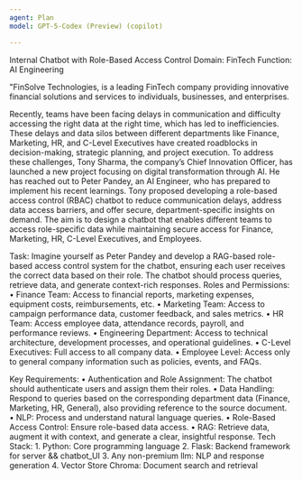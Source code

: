 ```yaml
---
agent: Plan
model: GPT-5-Codex (Preview) (copilot)

---
```

Internal Chatbot with Role-Based Access Control
Domain: FinTech						Function: AI Engineering

"FinSolve Technologies, is a leading FinTech company providing innovative financial solutions and services to individuals, businesses, and enterprises. 

Recently, teams have been facing delays in communication and difficulty accessing the right data at the right time, which has led to inefficiencies. These delays and data silos between different departments like Finance, Marketing, HR, and C-Level Executives have created roadblocks in decision-making, strategic planning, and project execution.
To address these challenges, Tony Sharma, the company’s Chief Innovation Officer, has launched a new project focusing on digital transformation through AI. He has reached out to Peter Pandey, an AI Engineer, who has prepared to implement his recent learnings.
Tony proposed developing a role-based access control (RBAC) chatbot to reduce communication delays, address data access barriers, and offer secure, department-specific insights on demand. The aim is to design a chatbot that enables different teams to access role-specific data while maintaining secure access for Finance, Marketing, HR, C-Level Executives, and Employees. 

Task: 
Imagine yourself as Peter Pandey and develop a RAG-based role-based access control system for the chatbot, ensuring each user receives the correct data based on their role. The chatbot should process queries, retrieve data, and generate context-rich responses.
Roles and Permissions:
    • Finance Team: Access to financial reports, marketing expenses, equipment costs, reimbursements, etc.
    • Marketing Team: Access to campaign performance data, customer feedback, and sales metrics.
    • HR Team: Access employee data, attendance records, payroll, and performance reviews.
    • Engineering Department: Access to technical architecture, development processes, and operational guidelines.
    • C-Level Executives: Full access to all company data.
    • Employee Level: Access only to general company information such as policies, events, and FAQs.



Key Requirements:
    • Authentication and Role Assignment: The chatbot should authenticate users and assign them their roles.
    •  Data Handling: Respond to queries based on the corresponding department data (Finance, Marketing, HR, General), also providing reference to the source document.
    • NLP: Process and understand natural language queries.
    • Role-Based Access Control: Ensure role-based data access.
    • RAG: Retrieve data, augment it with context, and generate a clear, insightful response.
Tech Stack:
    1. Python: Core programming language
    2. Flask: Backend framework for server && chatbot_UI
    3. Any non-premium llm: NLP and response generation
    4. Vector Store Chroma: Document search and retrieval
